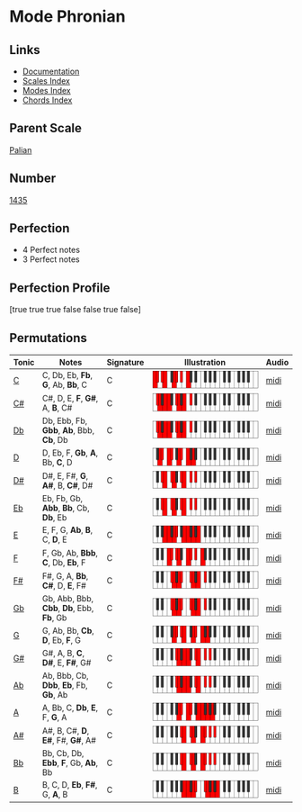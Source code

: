 # Mode Phronian

## Links

- [Documentation](index.md)
- [Scales Index](Scales.md)
- [Modes Index](Modes.md)
- [Chords Index](Chords.md)

## Parent Scale

[Palian](ScalePalian.md)

## Number

[1435](https://ianring.com/musictheory/scales/1435)

## Perfection

- 4 Perfect notes
- 3 Perfect notes

## Perfection Profile

[true true true false false true false]

## Permutations

| Tonic | Notes | Signature | Illustration | Audio |
|-------|-------|-----------|--------------|-------|
| [C](ModeCNaturalPhronian.md) | C, Db, Eb, **Fb**, **G**, Ab, **Bb**, C | C | ![CNaturalPhronian](ModeCNaturalPhronian.png) | [midi](https://github.com/edipermadi/music/blob/main/docs/ModeCNaturalPhronian.mid?raw=true) |
| [C#](ModeCSharpPhronian.md) | C#, D, E, **F**, **G#**, A, **B**, C# | C | ![CSharpPhronian](ModeCSharpPhronian.png) | [midi](https://github.com/edipermadi/music/blob/main/docs/ModeCSharpPhronian.mid?raw=true) |
| [Db](ModeDFlatPhronian.md) | Db, Ebb, Fb, **Gbb**, **Ab**, Bbb, **Cb**, Db | C | ![DFlatPhronian](ModeDFlatPhronian.png) | [midi](https://github.com/edipermadi/music/blob/main/docs/ModeDFlatPhronian.mid?raw=true) |
| [D](ModeDNaturalPhronian.md) | D, Eb, F, **Gb**, **A**, Bb, **C**, D | C | ![DNaturalPhronian](ModeDNaturalPhronian.png) | [midi](https://github.com/edipermadi/music/blob/main/docs/ModeDNaturalPhronian.mid?raw=true) |
| [D#](ModeDSharpPhronian.md) | D#, E, F#, **G**, **A#**, B, **C#**, D# | C | ![DSharpPhronian](ModeDSharpPhronian.png) | [midi](https://github.com/edipermadi/music/blob/main/docs/ModeDSharpPhronian.mid?raw=true) |
| [Eb](ModeEFlatPhronian.md) | Eb, Fb, Gb, **Abb**, **Bb**, Cb, **Db**, Eb | C | ![EFlatPhronian](ModeEFlatPhronian.png) | [midi](https://github.com/edipermadi/music/blob/main/docs/ModeEFlatPhronian.mid?raw=true) |
| [E](ModeENaturalPhronian.md) | E, F, G, **Ab**, **B**, C, **D**, E | C | ![ENaturalPhronian](ModeENaturalPhronian.png) | [midi](https://github.com/edipermadi/music/blob/main/docs/ModeENaturalPhronian.mid?raw=true) |
| [F](ModeFNaturalPhronian.md) | F, Gb, Ab, **Bbb**, **C**, Db, **Eb**, F | C | ![FNaturalPhronian](ModeFNaturalPhronian.png) | [midi](https://github.com/edipermadi/music/blob/main/docs/ModeFNaturalPhronian.mid?raw=true) |
| [F#](ModeFSharpPhronian.md) | F#, G, A, **Bb**, **C#**, D, **E**, F# | C | ![FSharpPhronian](ModeFSharpPhronian.png) | [midi](https://github.com/edipermadi/music/blob/main/docs/ModeFSharpPhronian.mid?raw=true) |
| [Gb](ModeGFlatPhronian.md) | Gb, Abb, Bbb, **Cbb**, **Db**, Ebb, **Fb**, Gb | C | ![GFlatPhronian](ModeGFlatPhronian.png) | [midi](https://github.com/edipermadi/music/blob/main/docs/ModeGFlatPhronian.mid?raw=true) |
| [G](ModeGNaturalPhronian.md) | G, Ab, Bb, **Cb**, **D**, Eb, **F**, G | C | ![GNaturalPhronian](ModeGNaturalPhronian.png) | [midi](https://github.com/edipermadi/music/blob/main/docs/ModeGNaturalPhronian.mid?raw=true) |
| [G#](ModeGSharpPhronian.md) | G#, A, B, **C**, **D#**, E, **F#**, G# | C | ![GSharpPhronian](ModeGSharpPhronian.png) | [midi](https://github.com/edipermadi/music/blob/main/docs/ModeGSharpPhronian.mid?raw=true) |
| [Ab](ModeAFlatPhronian.md) | Ab, Bbb, Cb, **Dbb**, **Eb**, Fb, **Gb**, Ab | C | ![AFlatPhronian](ModeAFlatPhronian.png) | [midi](https://github.com/edipermadi/music/blob/main/docs/ModeAFlatPhronian.mid?raw=true) |
| [A](ModeANaturalPhronian.md) | A, Bb, C, **Db**, **E**, F, **G**, A | C | ![ANaturalPhronian](ModeANaturalPhronian.png) | [midi](https://github.com/edipermadi/music/blob/main/docs/ModeANaturalPhronian.mid?raw=true) |
| [A#](ModeASharpPhronian.md) | A#, B, C#, **D**, **E#**, F#, **G#**, A# | C | ![ASharpPhronian](ModeASharpPhronian.png) | [midi](https://github.com/edipermadi/music/blob/main/docs/ModeASharpPhronian.mid?raw=true) |
| [Bb](ModeBFlatPhronian.md) | Bb, Cb, Db, **Ebb**, **F**, Gb, **Ab**, Bb | C | ![BFlatPhronian](ModeBFlatPhronian.png) | [midi](https://github.com/edipermadi/music/blob/main/docs/ModeBFlatPhronian.mid?raw=true) |
| [B](ModeBNaturalPhronian.md) | B, C, D, **Eb**, **F#**, G, **A**, B | C | ![BNaturalPhronian](ModeBNaturalPhronian.png) | [midi](https://github.com/edipermadi/music/blob/main/docs/ModeBNaturalPhronian.mid?raw=true) |
